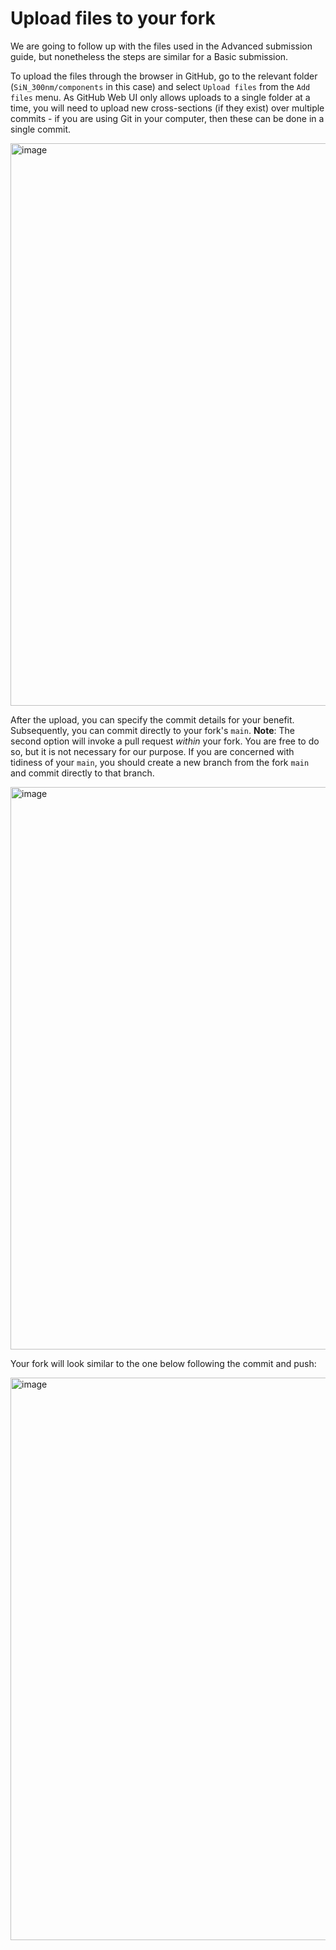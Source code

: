 # Upload files to your fork

We are going to follow up with the files used in the Advanced submission guide, but nonetheless the steps are similar for a Basic submission.

To upload the files through the browser in GitHub, go to the relevant folder (`SiN_300nm/components` in this case) and select `Upload files` from the `Add files` menu. As GitHub Web UI only allows uploads to a single folder at a time, you will need to upload new cross-sections (if they exist) over multiple commits - if you are using Git in your computer, then these can be done in a single commit.

<img src="../_static/Upload_1.png" class="align-center" width="900" alt="image" />

After the upload, you can specify the commit details for your benefit. Subsequently, you can commit directly to your fork's `main`. **Note**: The second option will invoke a pull request *within* your fork. You are free to do so, but it is not necessary for our purpose. If you are concerned with tidiness of your `main`, you should create a new branch from the fork `main` and commit directly to that branch.

<img src="../_static/Upload_2.png" class="align-center" width="900" alt="image" />

Your fork will look similar to the one below following the commit and push:

<img src="../_static/Push_to_fork.png" class="align-center" width="900" alt="image" />